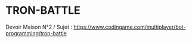 # TRON-BATTLE

Devoir Maison N°2 / Sujet : https://www.codingame.com/multiplayer/bot-programming/tron-battle
